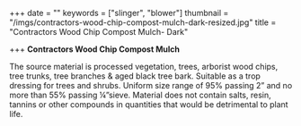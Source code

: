 +++
date = ""
keywords = ["slinger", "blower"]
thumbnail = "/imgs/contractors-wood-chip-compost-mulch-dark-resized.jpg"
title = "Contractors Wood Chip Compost Mulch- Dark"

+++
**Contractors Wood Chip Compost Mulch**

The source material is processed vegetation, trees, arborist wood chips, tree trunks, tree branches & aged black tree bark. Suitable as a trop dressing for trees and shrubs. Uniform size range of 95% passing 2” and no more than 55% passing ¼”sieve. Material does not contain salts, resin, tannins or other compounds in quantities that would be detrimental to plant life.